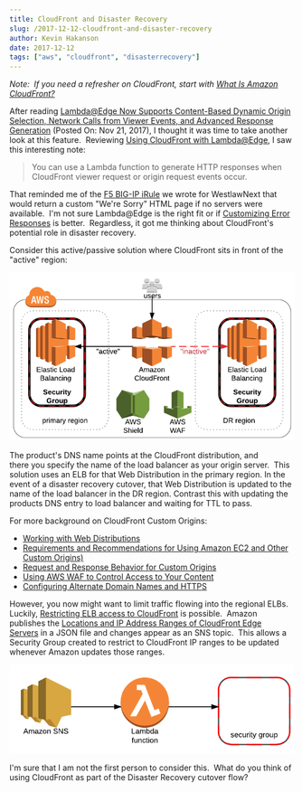 ```yaml
---
title: CloudFront and Disaster Recovery
slug: /2017-12-12-cloudfront-and-disaster-recovery
author: Kevin Hakanson
date: 2017-12-12
tags: ["aws", "cloudfront", "disasterrecovery"]
---
```

_Note:  If you need a refresher on CloudFront, start with [What Is Amazon CloudFront?](https://docs.aws.amazon.com/AmazonCloudFront/latest/DeveloperGuide/Introduction.html)_

After reading [Lambda@Edge Now Supports Content-Based Dynamic Origin Selection, Network Calls from Viewer Events, and Advanced Response Generation](https://aws.amazon.com/about-aws/whats-new/2017/11/lambda-at-edge-now-supports-content-based-dynamic-origin-selection-network-calls-from-viewer-events-and-advanced-response-generation/) (Posted On: Nov 21, 2017), I thought it was time to take another look at this feature.  Reviewing [Using CloudFront with Lambda@Edge](http://docs.aws.amazon.com/AmazonCloudFront/latest/DeveloperGuide/lambda-at-the-edge.html), I saw this interesting note:

> You can use a Lambda function to generate HTTP responses when CloudFront viewer request or origin request events occur.

That reminded me of the [F5 BIG-IP iRule](https://devcentral.f5.com/wiki/iRules.HomePage.ashx) we wrote for WestlawNext that would return a custom "We're Sorry" HTML page if no servers were available.  I'm not sure Lambda@Edge is the right fit or if [Customizing Error Responses](http://docs.aws.amazon.com/AmazonCloudFront/latest/DeveloperGuide/custom-error-pages.html) is better.  Regardless, it got me thinking about CloudFront's potential role in disaster recovery.

Consider this active/passive solution where CloudFront sits in front of the "active" region:

![](images/pastedImage_1.png)

The product's DNS name points at the CloudFront distribution, and there you specify the name of the load balancer as your origin server.  This solution uses an ELB for that Web Distribution in the primary region. In the event of a disaster recovery cutover, that Web Distribution is updated to the name of the load balancer in the DR region. Contrast this with updating the products DNS entry to load balancer and waiting for TTL to pass.

For more background on CloudFront Custom Origins:

* [Working with Web Distributions](http://docs.aws.amazon.com/AmazonCloudFront/latest/DeveloperGuide/distribution-web.html)
* [Requirements and Recommendations for Using Amazon EC2 and Other Custom Origins)](http://docs.aws.amazon.com/AmazonCloudFront/latest/DeveloperGuide/CustomOriginBestPractices.html) 
* [Request and Response Behavior for Custom Origins](https://docs.aws.amazon.com/AmazonCloudFront/latest/DeveloperGuide/RequestAndResponseBehaviorCustomOrigin.html) 
* [Using AWS WAF to Control Access to Your Content](http://docs.aws.amazon.com/AmazonCloudFront/latest/DeveloperGuide/distribution-web-awswaf.html)
* [Configuring Alternate Domain Names and HTTPS](http://docs.aws.amazon.com/AmazonCloudFront/latest/DeveloperGuide/cnames-and-https-procedures.html) 

However, you now might want to limit traffic flowing into the regional ELBs.  Luckily, [Restricting ELB access to CloudFront](https://medium.com/cagataygurturk/restricting-elb-access-to-cloudfront-8b0990dea69f) is possible.  Amazon publishes the [Locations and IP Address Ranges of CloudFront Edge Servers](https://docs.aws.amazon.com/AmazonCloudFront/latest/DeveloperGuide/LocationsOfEdgeServers.html) in a JSON file and changes appear as an SNS topic.  This allows a Security Group created to restrict to CloudFront IP ranges to be updated whenever Amazon updates those ranges.

![](images/pastedImage_3.png)

I'm sure that I am not the first person to consider this.  What do you think of using CloudFront as part of the Disaster Recovery cutover flow?